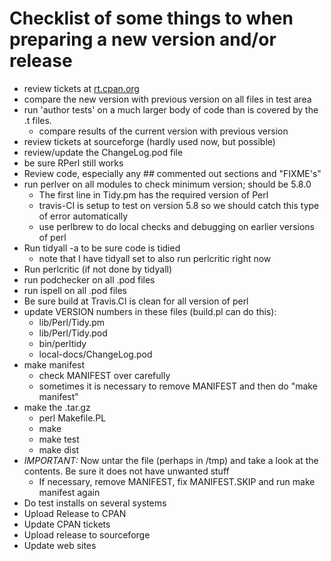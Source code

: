 # Checklist of some things to when preparing a new version and/or release

- review tickets at [rt.cpan.org](https://rt.cpan.org/Public/Dist/Display.html?Name=Perl-Tidy) 
- compare the new version with previous version on all files in test area
- run 'author tests' on a much larger body of code than is covered by the .t
  files.
    - compare results of the current version with previous version
- review tickets at sourceforge (hardly used now, but possible)
- review/update the ChangeLog.pod file
- be sure RPerl still works
- Review code, especially any ## commented out sections and "FIXME's"
- run perlver on all modules to check minimum version; should be 5.8.0
  - The first line in Tidy.pm has the required version of Perl
  - travis-CI is setup to test on version 5.8 so we should catch this type of error automatically
  - use perlbrew to do local checks and debugging on earlier versions of perl
- Run tidyall -a to be sure code is tidied
  - note that I have tidyall set to also run perlcritic right now
- Run perlcritic (if not done by tidyall)
- run podchecker on all .pod files
- run ispell on all .pod files
- Be sure build at Travis.CI is clean for all version of perl
- update VERSION numbers in these files (build.pl can do this):
   - lib/Perl/Tidy.pm
   - lib/Perl/Tidy.pod
   - bin/perltidy
   - local-docs/ChangeLog.pod
- make manifest
    - check MANIFEST over carefully
    - sometimes it is necessary to remove MANIFEST and then do "make manifest"
- make the .tar.gz
   - perl Makefile.PL
   - make 
   - make test
   - make dist
- *IMPORTANT:* Now untar the file (perhaps in /tmp) and take a look at the
  contents.  Be sure it does not have unwanted stuff
   - If necessary, remove MANIFEST, fix MANIFEST.SKIP and run make manifest again
- Do test installs on several systems 
- Upload Release to CPAN
- Update CPAN tickets
- Upload release to sourceforge
- Update web sites
